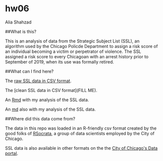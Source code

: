 # hw06
Alia Shahzad

##What is this?

This is an analysis of data from the Strategic Subject List (SSL), an algorithm used by the Chicago Policde Department to assign a risk score of an individual becoming a victim or perpetrator of violence. The SSL assigned a risk score to every Chicagoan with an arrest history prior to September of 2019, when its use was formally retired.


##What can I find here?

The [raw SSL data in CSV format](Strategic_Subject_List.csv).

The [clean SSL data in CSV format](FILL ME).

An [Rmd](ssl.Rmd) with my analysis of the SSL data.

An [md](ssl.md) also with my analysis of the SSL data.

##Where did this data come from?

The data in this repo was loaded in an R-friendly csv format created by the good folks of [RSocrata](https://github.com/Chicago/RSocrata/blob/master/README.md), a group of data scientists employed by the City of Chicago.

SSL data is also available in other formats on the the [City of Chicago's Data portal](https://data.cityofchicago.org/Public-Safety/Strategic-Subject-List/4aki-r3np).
